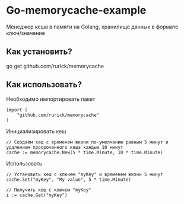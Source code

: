 # Go-memorycache-example
Менеджер кеша в памяти на Golang, хранилище данных в формате ключ/значение


## Как установить?

  go get github.com/rurick/memorycache


## Как использовать?

Необходимо импортировать пакет

	import (
		"github.com/rurick/memorycache"
	)

Инициализировать кеш

	// Создаем кеш с временем жизни по-умолчанию равным 5 минут и удалением просроченного кеша каждые 10 минут
	cache := memorycache.New(5 * time.Minute, 10 * time.Minute)


Использовать

	// Установить кеш с ключем "myKey" и временем жизни 5 минут
	cache.Set("myKey", "My value", 5 * time.Minute)

	// Получить кеш с ключем "myKey"
	i := cache.Get("myKey")
